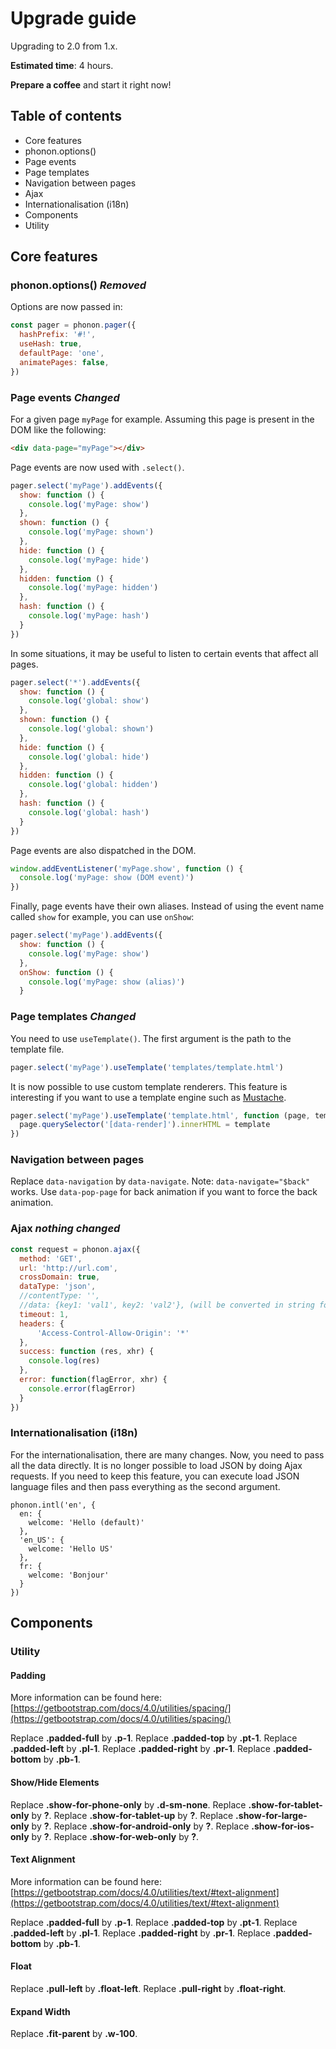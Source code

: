 # Upgrade guide

Upgrading to 2.0 from 1.x.

**Estimated time**: 4 hours.

**Prepare a coffee** and start it right now!

## Table of contents

* Core features
* phonon.options()
* Page events
* Page templates
* Navigation between pages
* Ajax
* Internationalisation (i18n)
* Components
* Utility

## Core features

### phonon.options() <i>Removed</i>

Options are now passed in:

```js
const pager = phonon.pager({
  hashPrefix: '#!',
  useHash: true,
  defaultPage: 'one',
  animatePages: false,
})
```

### Page events <i>Changed</i>

For a given page `myPage` for example.
Assuming this page is present in the DOM like the following:

```html
<div data-page="myPage"></div>
```

Page events are now used with `.select()`.

```js
pager.select('myPage').addEvents({
  show: function () {
    console.log('myPage: show')
  },
  shown: function () {
    console.log('myPage: shown')
  },
  hide: function () {
    console.log('myPage: hide')
  },
  hidden: function () {
    console.log('myPage: hidden')
  },
  hash: function () {
    console.log('myPage: hash')
  }
})
```

In some situations, it may be useful to listen to certain events that affect all pages.

```js
pager.select('*').addEvents({
  show: function () {
    console.log('global: show')
  },
  shown: function () {
    console.log('global: shown')
  },
  hide: function () {
    console.log('global: hide')
  },
  hidden: function () {
    console.log('global: hidden')
  },
  hash: function () {
    console.log('global: hash')
  }
})
```

Page events are also dispatched in the DOM.

```js
window.addEventListener('myPage.show', function () {
  console.log('myPage: show (DOM event)')
})
```

Finally, page events have their own aliases.
Instead of using the event name called `show` for example, you can use `onShow`:

```js
pager.select('myPage').addEvents({
  show: function () {
    console.log('myPage: show')
  },
  onShow: function () {
    console.log('myPage: show (alias)')
  }
```

### Page templates <i>Changed</i>

You need to use `useTemplate()`.
The first argument is the path to the template file.

```js
pager.select('myPage').useTemplate('templates/template.html')
```

It is now possible to use custom template renderers.
This feature is interesting if you want to use a template engine such as [Mustache](https://mustache.github.io).

```js
pager.select('myPage').useTemplate('template.html', function (page, template, elements) {
  page.querySelector('[data-render]').innerHTML = template
})
```

### Navigation between pages

Replace `data-navigation` by `data-navigate`.
Note: `data-navigate="$back"` works.
Use `data-pop-page` for back animation if you want to force the back animation.

### Ajax <i>nothing changed</i>

```js
const request = phonon.ajax({
  method: 'GET',
  url: 'http://url.com',
  crossDomain: true,
  dataType: 'json',
  //contentType: '',
  //data: {key1: 'val1', key2: 'val2'}, (will be converted in string format)
  timeout: 1,
  headers: {
      'Access-Control-Allow-Origin': '*'
  },
  success: function (res, xhr) {
    console.log(res)
  },
  error: function(flagError, xhr) {
    console.error(flagError)
  }
})
```

### Internationalisation (i18n)

For the internationalisation, there are many changes.
Now, you need to pass all the data directly.
It is no longer possible to load JSON by doing Ajax requests.
If you need to keep this feature, you can execute load JSON language files and then
pass everything as the second argument.

```
phonon.intl('en', {
  en: {
    welcome: 'Hello (default)'
  },
  'en_US': {
    welcome: 'Hello US'
  },
  fr: {
    welcome: 'Bonjour'
  }
})
```

## Components

### Utility

#### Padding

More information can be found here: [https://getbootstrap.com/docs/4.0/utilities/spacing/](https://getbootstrap.com/docs/4.0/utilities/spacing/)

Replace **.padded-full** by **.p-1**.
Replace **.padded-top** by **.pt-1**.
Replace **.padded-left** by **.pl-1**.
Replace **.padded-right** by **.pr-1**.
Replace **.padded-bottom** by **.pb-1**.

#### Show/Hide Elements

Replace **.show-for-phone-only** by **.d-sm-none**.
Replace **.show-for-tablet-only** by **?**.
Replace **.show-for-tablet-up** by **?**.
Replace **.show-for-large-only** by **?**.
Replace **.show-for-android-only** by **?**.
Replace **.show-for-ios-only** by **?**.
Replace **.show-for-web-only** by **?**.

#### Text Alignment

More information can be found here: [https://getbootstrap.com/docs/4.0/utilities/text/#text-alignment](https://getbootstrap.com/docs/4.0/utilities/text/#text-alignment)

Replace **.padded-full** by **.p-1**.
Replace **.padded-top** by **.pt-1**.
Replace **.padded-left** by **.pl-1**.
Replace **.padded-right** by **.pr-1**.
Replace **.padded-bottom** by **.pb-1**.

#### Float

Replace **.pull-left** by **.float-left**.
Replace **.pull-right** by **.float-right**.

#### Expand Width

Replace **.fit-parent** by **.w-100**.
